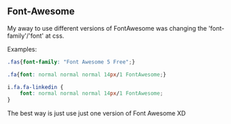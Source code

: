## Font-Awesome
My away to use different versions of FontAwesome was changing the 'font-family'/'font' at css.

Examples:

```CSS
.fas{font-family: "Font Awesome 5 Free";} 

.fa{font: normal normal normal 14px/1 FontAwesome;}

i.fa.fa-linkedin {
    font: normal normal normal 14px/1 FontAwesome;
}
```

The best way is just use just one version of Font Awesome  XD
 
